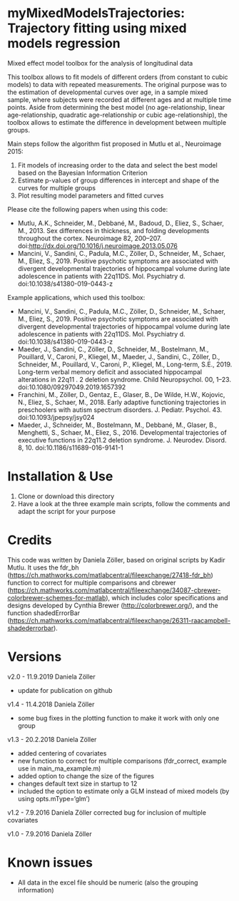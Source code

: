 # myMixedModelsTrajectories: Trajectory fitting using mixed models regression
Mixed effect model toolbox for the analysis of longitudinal data

This toolbox allows to fit models of different orders (from constant to cubic models) to data with repeated measurements. The original purpose was to the estimation of developmental curves over age, in a sample mixed sample, where subjects were recorded at different ages and at multiple time points. Aside from determining the best model (no age-relationship, linear age-relationship, quadratic age-relationship or cubic age-relationship), the toolbox allows to estimate the difference in development between multiple groups.

Main steps follow the algorithm fist proposed in Mutlu et al., Neuroimage 2015:
  1. Fit models of increasing order to the data and select the best model based on the Bayesian Information Criterion
  2. Estimate p-values of group differences in intercept and shape of the curves for multiple groups
  3. Plot resulting model parameters and fitted curves
  
Please cite the following papers when using this code:
- Mutlu, A.K., Schneider, M., Debbané, M., Badoud, D., Eliez, S., Schaer, M., 2013. Sex differences in thickness, and folding developments throughout the cortex. Neuroimage 82, 200–207. doi:http://dx.doi.org/10.1016/j.neuroimage.2013.05.076
- Mancini, V., Sandini, C., Padula, M.C., Zöller, D., Schneider, M., Schaer, M., Eliez, S., 2019. Positive psychotic symptoms are associated with divergent developmental trajectories of hippocampal volume during late adolescence in patients with 22q11DS. Mol. Psychiatry d. doi:10.1038/s41380-019-0443-z
    
Example applications, which used this toolbox:
- Mancini, V., Sandini, C., Padula, M.C., Zöller, D., Schneider, M., Schaer, M., Eliez, S., 2019. Positive psychotic symptoms are associated with divergent developmental trajectories of hippocampal volume during late adolescence in patients with 22q11DS. Mol. Psychiatry d. doi:10.1038/s41380-019-0443-z
- Maeder, J., Sandini, C., Zöller, D., Schneider, M., Bostelmann, M., Pouillard, V., Caroni, P., Kliegel, M., Maeder, J., Sandini, C., Zöller, D., Schneider, M., Pouillard, V., Caroni, P., Kliegel, M., Long-term, S.E., 2019. Long-term verbal memory deficit and associated hippocampal alterations in 22q11 . 2 deletion syndrome. Child Neuropsychol. 00, 1–23. doi:10.1080/09297049.2019.1657392
- Franchini, M., Zöller, D., Gentaz, E., Glaser, B., De Wilde, H.W., Kojovic, N., Eliez, S., Schaer, M., 2018. Early adaptive functioning trajectories in preschoolers with autism spectrum disorders. J. Pediatr. Psychol. 43. doi:10.1093/jpepsy/jsy024
- Maeder, J., Schneider, M., Bostelmann, M., Debbané, M., Glaser, B., Menghetti, S., Schaer, M., Eliez, S., 2016. Developmental trajectories of executive functions in 22q11.2 deletion syndrome. J. Neurodev. Disord. 8, 10. doi:10.1186/s11689-016-9141-1


# Installation & Use
1. Clone or download this directory
2. Have a look at the three example main scripts, follow the comments and adapt the script for your purpose


# Credits
This code was written by Daniela Zöller, based on original scripts by Kadir Mutlu. It uses the fdr_bh (https://ch.mathworks.com/matlabcentral/fileexchange/27418-fdr_bh) function to correct for multiple comparisons and cbrewer (https://ch.mathworks.com/matlabcentral/fileexchange/34087-cbrewer-colorbrewer-schemes-for-matlab), which includes color specifications and designs developed by Cynthia Brewer (http://colorbrewer.org/), and the function shadedErrorBar (https://ch.mathworks.com/matlabcentral/fileexchange/26311-raacampbell-shadederrorbar).

# Versions
v2.0 - 11.9.2019 Daniela Zöller
- update for publication on github

v1.4 - 11.4.2018 Daniela Zöller
- some bug fixes in the plotting function to make it work with only one group

v1.3 - 20.2.2018 Daniela Zöller
- added centering of covariates
- new function to correct for multiple comparisons (fdr_correct, example use in main_ma_example.m)
- added option to change the size of the figures
- changes default text size in startup to 12
- included the option to estimate only a GLM instead of mixed models (by using opts.mType=‘glm’)

v1.2  - 7.9.2016 Daniela Zöller
corrected bug for inclusion of multiple covariates

v1.0 - 7.9.2016 Daniela Zöller


# Known issues
- All data in the excel file should be numeric (also the grouping information)



